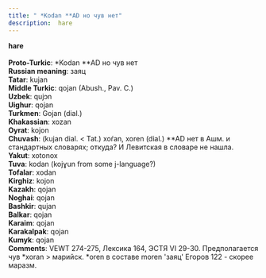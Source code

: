 ```yaml
---
title: " *Kodan **AD но чув нет"
description:  hare
---
```

<strong> hare</strong><br><br>
<strong>Proto-Turkic</strong>:  *Kodan **AD но чув нет<br>
<strong>Russian meaning</strong>:  заяц<br>
<strong>Tatar</strong>:  kujan<br>
<strong>Middle Turkic</strong>:  qojan (Abush., Pav. C.)<br>
<strong>Uzbek</strong>:  qujɔn<br>
<strong>Uighur</strong>:  qojan<br>
<strong>Turkmen</strong>:  Gojan (dial.)<br>
<strong>Khakassian</strong>:  xozan<br>
<strong>Oyrat</strong>:  kojon<br>
<strong>Chuvash</strong>:  (kujan dial. < Tat.) xoŕan, xoren (dial.) **AD нет в Ашм. и стандартных словарях; откуда? И Левитская в словаре не нашла.<br>
<strong>Yakut</strong>:  xotonox<br>
<strong>Tuva</strong>:  kodan (kojɣun from some j-language?)<br>
<strong>Tofalar</strong>:  xodan<br>
<strong>Kirghiz</strong>:  kojon<br>
<strong>Kazakh</strong>:  qojan<br>
<strong>Noghai</strong>:  qojan<br>
<strong>Bashkir</strong>:  qujan<br>
<strong>Balkar</strong>:  qojan<br>
<strong>Karaim</strong>:  qojan<br>
<strong>Karakalpak</strong>:  qojan<br>
<strong>Kumyk</strong>:  qojan<br>
<strong>Comments</strong>:  VEWT 274-275, Лексика 164, ЭСТЯ VI 29-30. Предполагается чув *xoran > марийск. *oren в составе moren 'заяц' Егоров 122 - скорее маразм.<br>


